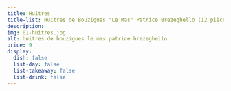```yaml
---
title: Huîtres
title-list: Huitres de Bouzigues "Le Mas" Patrice Brezeghello (12 pièces)
description:
img: 01-huitres.jpg
alt: huitres de bouzigues le mas patrice brezeghello
price: 9
display:
  dish: false
  list-day: false
  list-takeaway: false
  list-drink: false
---
```

